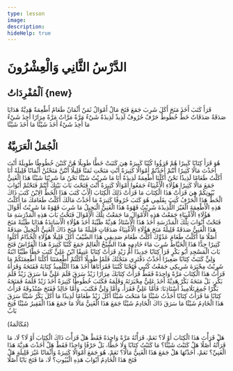 ```yaml
---
type: lesson
image:
description:
hideHelp: true
---
```


# الدَّرْسُ الثَّانِي وَالْعِشْرُونَ

## اَلْمُفْرِدَاتُ {new}

قَرَأَ
كَتَبَ
أَخَذَ
مَنَحَ
أَكَلَ
شَرِبَ
جَمَعَ
فَتَحَ
مَالٌ
أَمْوَالٌ
ثَمَنٌ
أَثْمَانٌ
طَعَامٌ
أَطْعِمَةٌ
هَدِيَّةٌ
هَدَايَا
صَدَقَةٌ
صَدَقَاتٌ
خَطٌّ
خُطُوطٌ
حَرْفٌ
حُرُوفٌ
لَذِيذٌ
لَذِيذَةٌ
شَيْءٌ
مَرَّةٌ
مَرَّاتٌ
مَرَّةً
مِرَارًا
أُخِذَ شَيْءٌ
مَا أُخِذَ شَيْءٌ
أَخَذَ شَيْئًا
مَا أَخَذَ شَيْئًا

## الْجُمَلُ الْعَرَبِيَّةُ

هُوَ قَرَأَ كِتَابًا كَبِيرًا
هُمْ قَرَؤُوا كُتُبًا كَبِيرَةً
هِيَ كَتَبَتْ خَطًّا طَوِيلًا
هُنَّ كَتَبْنَ خُطُوطًا طَوِيلَةً
أَنْتَ أَخَذْتَ مَالًا كَثِيرًا
أَنْتُمْ أَخَذْتُمْ أَمْوَالًا كَثِيرَةً
أَنْتِ مَنَحْتِ ثَمَنًا قَلِيلًا
أَنْتُنَّ مَنَحْتُنَّ أَثْمَانًا قَلِيلَةً
أَنَا أَكَلْتُ طَعَامًا لَذِيذًا
نَحْنُ أَكَلْنَا أَطْعِمَةً لَذِيذَةً
أَنَا مَا شَرِبْتُ شَيْئًا
نَحْنُ مَا شَرِبْنَا شَيْئًا
هَذَا الْغَنِيُّ جَمَعَ مَالًا كَثِيرًا
هَؤُلَاءِ الْأَغْنِيَاءُ جَمَعُوا أَمْوَالًا كَثِيرَةً
أَنْتَ فَتَحْتَ بَابَ بَيْتِكَ
أَنْتُمْ فَتَحْتُمْ أَبْوَابَ بُيُوتِكُمْ
هِيَ قَرَأَتْ هَذَا الْكِتَابَ
مَا قَرَأَتْ ذَلِكَ الْكِتَابَ
الْأَبُ كَتَبَ هَذَا الْخَطَّ
الِابْنُ كَتَبَ ذَاكَ الْخَطَّ
هَذَا الْحَرْفُ كُتِبَ بِقَلَمِي
هُوَ كَتَبَ حُرُوفًا كَثِيرَةً
مَا أَخَذْتُ مَالَكَ
أَكَلْتُ طَعَامَكَ
مَا أَكَلْتُ هَذِهِ الْأَطْعِمَةَ الْغَيْرَ اللَّذِيذَةَ
شَرِبْتُ قَهْوَةً
هَذَا الْغَنِيُّ الْبَخِيلُ مَا شَرِبَ قَهْوَةً
مَا شَرِبْتُ أَقْوَالَ هَؤُلَاءِ الْأَغْبِيَاءِ
جَمَعْتُ هَذِهِ الْأَمْوَالَ
مَا جَمَعْتُ تِلْكَ الْأَمْوَالَ
فَتَحْتُ بَابَ هَذِهِ الْمَدْرَسَةِ
مَا فَتَحْتُ أَبْوَابَ تِلْكَ الْمَدْرَسَةِ
أَخَذَ هَذَا الْأُسْتَاذُ هَدِيَّةً طَيِّبَةً
أَخَذَ هَؤُلَاءِ الْأَسَاتِذَةُ هَدَايَا طَيِّبَةً
مَنَحَ هَذَا الْغَنِيُّ صَدَقَةً قَلِيلَةً
مَنَحَ هَؤُلَاءِ الْأَغْنِيَاءُ صَدَقَاتٍ قَلِيلَةً
مَا مَنَحَ ذَاكَ الْغَنِيُّ الْبَخِيلُ صَدَقَةً أَصْلًا
مَا أَكَلْتُ طَعَامَ عَدُوِّكَ
أَكَلْتُ طَعَامَ صَدِيقِي
هَذَا الضَّيْفُ أَكَلَ قَلِيلًا
هَؤُلَاءِ الْخُدَّامُ أَكَلُوا كَثِيرًا جِدًّا
هَذَا الْخَيَّاطُ شَرِبَ مَاءَ خَادِمِهِ
هَذَا الشَّيْخُ الْعَالِمُ جَمَعَ كُتُبًا كَثِيرَةً
هَذَا الْفَرَّاشُ فَتَحَ بَابَ الْمَسْجِدِ
أَبُو بَكْرٍ قَرَأَ كِتَابًا جَدِيدًا
أُمُّ زَيْدٍ قَرَأَتْ كِتَابًا عَتِيقًا
ابْنُ عَلِيٍّ كَتَبَ خَطًّا طَيِّبًا
ابْنَةُ وَلِيٍّ كَتَبَتْ كِتَابًا صَغِيرًا
أَخَذْتُ دَفْتَرِي
مَنَحْتُكَ قَلَمًا طَوِيلًا
أَكَلْتُمْ أَطْعِمَتَنَا
أَكَلْنَا أَطْعِمَتَكُمْ
مَا شَرِبْتُ مِحْبَرَةَ شَرِيكِي
جَمَعْتُ كُتُبِي
فَتَحْنَا كُتُبَنَا فَقَرَأْنَاهَا
أَخَذَ هَذَا التِّلْمِيذُ كِتَابَهُ فَفَتَحَهُ وَقَرَأَهُ
قَرَأْتُ هَذَا الْكِتَابَ مَرَّةً وَاحِدَةً فَقَطْ
قَرَأْتُ كِتَابَكَ مِرَارًا
زَيْدٌ سَرَقَ قَلَمَ عَلِيٍّ
مَا سَرَقَ زَيْدٌ قَلَمَ بَكْرٍ، بَلْ مَنَحَهُ بَكْرٌ هَدِيَّةً
أَخَذَ عَلِيٌّ مِحْبَرَتَهُ وَقَلَمَهُ فَكَتَبَ خُطُوطًا كَثِيرَةً
أَخَذَ زَيْدٌ قَلَمَهُ فَمَنَحَهُ بَكْرًا
جُمِعَ تَلَامِيذُ أُسْتَاذِنَا: فَأَمَّا عَلِيٌّ فَقَرَأَ، وَأَمَّا وَلِيٌّ فَكَتَبَ، وَأَمَّا خَالِدٌ فَفَتَحَ صُنْدُوقَهُ
قَرَأْتُ كِتَابًا
مَا قَرَأْتُ كِتَابًا
أَخَذْتُ شَيْئًا
مَا مَنَحْتَ شَيْئًا
أَكَلَ زَيْدٌ طَعَامًا لَذِيذًا
مَا أَكَلَ بَكْرٌ شَيْئًا
سَرَقَ هَذَا الْخَادِمُ شَيْئًا
مَا سَرَقَ ذَاكَ الْخَادِمُ شَيْئًا
جَمَعَ هَذَا الْغَنِيُّ مَالًا
مَا جَمَعَ هَذَا الْفَقِيرُ شَيْئًا
فُتِحَ بَابٌ

(مُكَالَمَةٌ)

هَلْ قَرَأْتَ هَذَا الْكِتَابَ أَوْ لَا؟
نَعَمْ، قَرَأْتُهُ مَرَّةً وَاحِدَةً فَقَطْ
هَلْ قَرَأْتَ ذَاكَ الْكِتَابَ أَوْ لَا؟
لَا، مَا قَرَأْتُهُ أَصْلًا
هَلْ كَتَبْتَ شَيْئًا؟
مَا كَتَبْتُ كِتَابًا وَلَا خَطًّا، بَلْ حَرْفًا وَاحِدًا فَقَطْ
هَلْ أَخَذْتَ هَدِيَّةَ هَذَا الْغَنِيِّ؟
نَعَمْ، أَخَذْتُهَا
هَلْ جَمَعَ هَذَا الْغَنِيُّ مَالًا؟
نَعَمْ، هُوَ جَمَعَ أَمْوَالًا كَثِيرَةً وَأَثْمَانًا غَيْرَ قَلِيلَةٍ
هَلْ فَتَحَ هَذَا الْخَادِمُ أَبْوَابَ هَذِهِ الْبُيُوتِ؟
لَا، مَا فَتَحَ بَابًا أَصْلًا

